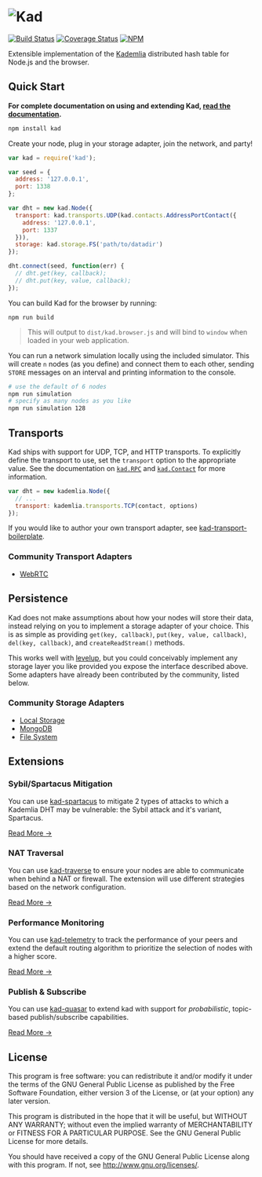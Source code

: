 ![Kad](https://avatars1.githubusercontent.com/u/16706596?v=3&s=200)
===================================================================

[![Build Status](https://img.shields.io/travis/kadtools/kad.svg?style=flat-square)](https://travis-ci.org/kadtools/kad)
[![Coverage Status](https://img.shields.io/coveralls/kadtools/kad.svg?style=flat-square)](https://coveralls.io/r/kadtools/kad)
[![NPM](https://img.shields.io/npm/v/kad.svg?style=flat-square)](https://www.npmjs.com/package/kad)

Extensible implementation of the
[Kademlia](http://www.scs.stanford.edu/~dm/home/papers/kpos.pdf) distributed
hash table for Node.js and the browser.

## Quick Start

**For complete documentation on using and extending Kad,
[read the documentation](http://kadtools.github.io).**

```bash
npm install kad
```

Create your node, plug in your storage adapter, join the network, and party!

```js
var kad = require('kad');

var seed = {
  address: '127.0.0.1',
  port: 1338
};

var dht = new kad.Node({
  transport: kad.transports.UDP(kad.contacts.AddressPortContact({
    address: '127.0.0.1',
    port: 1337
  })),
  storage: kad.storage.FS('path/to/datadir')
});

dht.connect(seed, function(err) {
  // dht.get(key, callback);
  // dht.put(key, value, callback);
});
```

You can build Kad for the browser by running:

```
npm run build
```

> This will output to `dist/kad.browser.js` and will bind to `window` when
> loaded in your web application.

You can run a network simulation locally using the included simulator. This
will create `n` nodes (as you define) and connect them to each other, sending
`STORE` messages on an interval and printing information to the console.

```bash
# use the default of 6 nodes
npm run simulation
# specify as many nodes as you like
npm run simulation 128
```

## Transports

Kad ships with support for UDP, TCP, and HTTP transports. To explicitly define
the transport to use, set the `transport` option to the appropriate value. See
the documentation on [`kad.RPC`](doc/rpc.md) and [`kad.Contact`](doc/contact.md)
for more information.

```js
var dht = new kademlia.Node({
  // ...
  transport: kademlia.transports.TCP(contact, options)
});
```

If you would like to author your own transport adapter, see
[kad-transport-boilerplate](https://github.com/kadtools/kad-transport-boilerplate).

### Community Transport Adapters

* [WebRTC](https://github.com/kadtools/kad-webrtc)

## Persistence

Kad does not make assumptions about how your nodes will store their data,
instead relying on you to implement a storage adapter of your choice. This is
as simple as providing `get(key, callback)`, `put(key, value, callback)`,
`del(key, callback)`, and `createReadStream()` methods.

This works well with [levelup](https://github.com/rvagg/node-levelup), but you
could conceivably implement any storage layer you like provided you expose the
interface described above. Some adapters have already been contributed by the
community, listed below.

### Community Storage Adapters

* [Local Storage](https://github.com/kadtools/kad-localstorage)
* [MongoDB](https://github.com/kadtools/kad-mongo)
* [File System](https://github.com/kadtools/kad-fs)

## Extensions

### Sybil/Spartacus Mitigation

You can use [kad-spartacus](https://github.com/kadtools/kad-spartacus)
to mitigate 2 types of attacks to which a Kademlia DHT may be vulnerable: the
Sybil attack and it's variant, Spartacus.

[Read More →](https://github.com/kadtools/kad-spartacus/blob/master/README.md)

### NAT Traversal

You can use [kad-traverse](https://github.com/kadtools/kad-traverse)
to ensure your nodes are able to communicate when behind a NAT or firewall. The
extension will use different strategies based on the network configuration.

[Read More →](https://github.com/kadtools/kad-traverse/blob/master/README.md)

### Performance Monitoring

You can use [kad-telemetry](https://github.com/kadtools/kad-telemetry) to track
the performance of your peers and extend the default routing algorithm to
prioritize the selection of nodes with a higher score.

[Read More →](https://github.com/kadtools/kad-telemetry/blob/master/README.md)

### Publish & Subscribe

You can use [kad-quasar](https://github.com/kadtools/kad-quasar) to extend kad
with support for *probabilistic*, topic-based publish/subscribe capabilities.

[Read More →](https://github.com/kadtools/kad-quasar/blob/master/README.md)

## License

This program is free software: you can redistribute it and/or modify
it under the terms of the GNU General Public License as published by
the Free Software Foundation, either version 3 of the License, or
(at your option) any later version.

This program is distributed in the hope that it will be useful,
but WITHOUT ANY WARRANTY; without even the implied warranty of
MERCHANTABILITY or FITNESS FOR A PARTICULAR PURPOSE.  See the
GNU General Public License for more details.

You should have received a copy of the GNU General Public License
along with this program.  If not, see <http://www.gnu.org/licenses/>.
